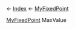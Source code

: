 ← [Index](Api-Index) ← [MyFixedPoint](VRage.MyFixedPoint)

[MyFixedPoint](VRage.MyFixedPoint) MaxValue

